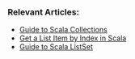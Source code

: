 ### Relevant Articles:

- [Guide to Scala Collections](https://www.baeldung.com/scala/collections)
- [Get a List Item by Index in Scala](https://www.baeldung.com/scala/list-get-item-by-index)
- [Guide to Scala ListSet](https://www.baeldung.com/scala/listset)

